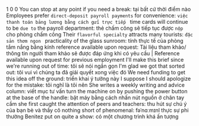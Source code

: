 1
0
0
You can stop at any point if you need a break: tại bất cứ thời điểm nào 
Employees prefer `direct-deposit payroll payments` for convenience: `việc thanh toán bảng lương bằng cách gửi trực tiếp `
time cards will continue to be `due to` the payroll department: thẻ chấm công sẽ tiếp tục được `nộp` cho phòng chấm công 
Their `flavorful specialty` attracts many tourists: `đặc sản thơm ngon `
practicality of the glass sunroom: tính thực tế của phòng tắm nắng bằng kính
reference available upon request: Tài liệu tham khảo/ thông tin người tham khảo sẽ được đáp ứng khi có yêu cầu | Reference available upon request for previous employment
 I'll make this brief since we're running out of time: tôi sẽ nói ngắn gọn
I'm glad we got that sorted out: tôi vui vì chúng ta đã giải quyết xong việc đó
We need funding to get this idea off the ground: triển khai ý tưởng này
I suppose I should apologize for the mistake: tôi nghĩ là tôi nên
She writes a weekly writing and advice column: viết mục tư vấn
turn the machine on by pushing the power button at the base of the handle: bật máy bằng cách nhấn nút nguồn ở chân tay cầm
she first caught the attention of peers and teachers: thu hút sự chú ý của bạn bè và thầy cô
nothing short of phenomenal: fəˈnɑːmɪnl thực sự phi thường
Benitez put on quite a show: có một chương trình khá ấn tượng
